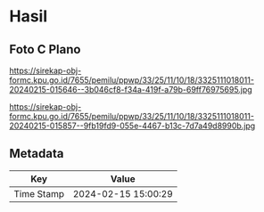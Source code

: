 # Hasil

## Foto C Plano

https://sirekap-obj-formc.kpu.go.id/7655/pemilu/ppwp/33/25/11/10/18/3325111018011-20240215-015646--3b046cf8-f34a-419f-a79b-69ff76975695.jpg

https://sirekap-obj-formc.kpu.go.id/7655/pemilu/ppwp/33/25/11/10/18/3325111018011-20240215-015857--9fb19fd9-055e-4467-b13c-7d7a49d8990b.jpg


## Metadata

| Key        | Value               |
| ---------- | ------------------- |
| Time Stamp | 2024-02-15 15:00:29 |



